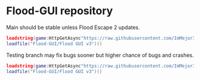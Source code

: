 # Flood-GUI repository

Main should be stable unless Flood Escape 2 updates.
```lua
loadstring(game:HttpGetAsync"https://raw.githubusercontent.com/ImMejor35/Flood-GUI/main/loader.lua")"main"
loadfile("Flood-GUI/Flood GUI v3")()
```

Testing branch may fix bugs sooner but higher chance of bugs and crashes.
```lua
loadstring(game:HttpGetAsync"https://raw.githubusercontent.com/ImMejor35/Flood-GUI/main/loader.lua")"testing"
loadfile("Flood-GUI/Flood GUI v3")()
```


